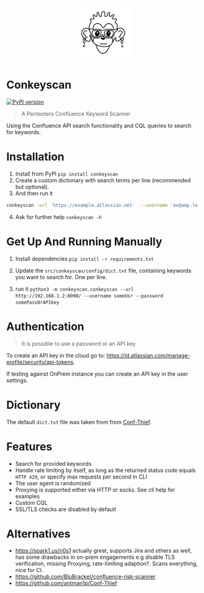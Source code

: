 <p align="center">
    <img width="150" src="https://github.com/CompassSecurity/conkeyscan/blob/main/logo.svg" alt="Conkeyscan logo">
</p>

# Conkeyscan
[![PyPI version](https://badge.fury.io/py/conkeyscan.svg)](https://badge.fury.io/py/conkeyscan)

> A Pentesters Confluence Keyword Scanner

Using the Confluence API search functionality and CQL queries to search for keywords.

# Installation

1. Install from PyPI `pip install conkeyscan`
2. Create a custom dictionary with search terms per line (recommended but optional).
3. And then run it 
```bash
conkeyscan -url 'https://example.atlassian.net'  --username 'ex@amp.le' --password 'ATAT...' -p 'socks5://127.0.0.1:1337' -d ./dict.txt 
```
4. Ask for further help `conkeyscan -h`

# Get Up And Running Manually

1. Install dependencies `pip install -r requirements.txt`

2. Update the `src/conkeyscan/config/dict.txt` file, containing keywords you want to search for. One per line.

3. run it `python3 -m conkeyscan.conkeyscan --url http://192.168.1.2:8090/ --username someUsr --password somePassOrAPIkey`

# Authentication

> It is possible to use a password or an API key.

To create an API key in the cloud go to: https://id.atlassian.com/manage-profile/security/api-tokens.

If testing against OnPrem instance you can create an API key in the user settings.

# Dictionary

The default `dict.txt` file was taken from from [Conf-Thief](https://raw.githubusercontent.com/antman1p/Conf-Thief/master/dictionaries/secrets-keywords.txt).

# Features

* Search for provided keywords
* Handle rate limiting by itself, as long as the returned status code equals `HTTP 429`, or specify max requests per second in CLI
* The user agent is randomized
* Proxying is supported either via HTTP or socks. See cli help for examples
* Custom CQL
* SSL/TLS checks are disabled by default

# Alternatives 

* https://spark1.us/n0s1 actually great, supports Jira and others as well, has some drawbacks in on-prem engagements e.g disable TLS verification, missing Proxying, rate-limiting adaption?. Scans everything, nice for CI.
* https://github.com/BluBracket/confluence-risk-scanner
* https://github.com/antman1p/Conf-Thief